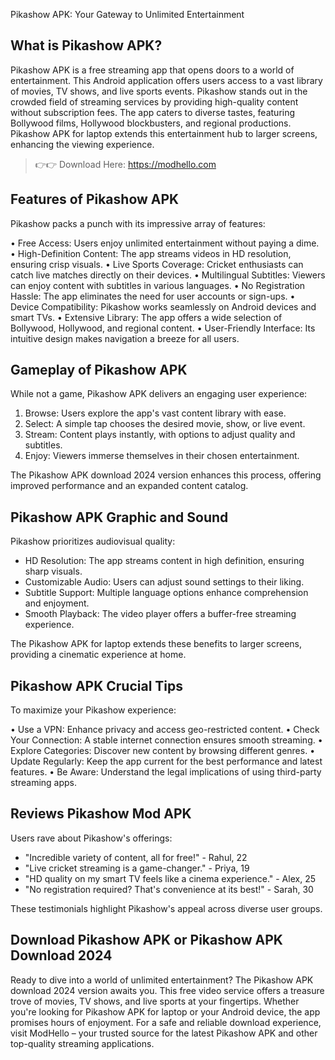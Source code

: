  Pikashow APK: Your Gateway to Unlimited Entertainment

## What is Pikashow APK?

Pikashow APK is a free streaming app that opens doors to a world of entertainment. This Android application offers users access to a vast library of movies, TV shows, and live sports events. Pikashow stands out in the crowded field of streaming services by providing high-quality content without subscription fees. The app caters to diverse tastes, featuring Bollywood films, Hollywood blockbusters, and regional productions. Pikashow APK for laptop extends this entertainment hub to larger screens, enhancing the viewing experience.

>👉👉 Download Here: https://modhello.com

## Features of Pikashow APK

Pikashow packs a punch with its impressive array of features:

• Free Access: Users enjoy unlimited entertainment without paying a dime.
• High-Definition Content: The app streams videos in HD resolution, ensuring crisp visuals.
• Live Sports Coverage: Cricket enthusiasts can catch live matches directly on their devices.
• Multilingual Subtitles: Viewers can enjoy content with subtitles in various languages.
• No Registration Hassle: The app eliminates the need for user accounts or sign-ups.
• Device Compatibility: Pikashow works seamlessly on Android devices and smart TVs.
• Extensive Library: The app offers a wide selection of Bollywood, Hollywood, and regional content.
• User-Friendly Interface: Its intuitive design makes navigation a breeze for all users.

## Gameplay of Pikashow APK

While not a game, Pikashow APK delivers an engaging user experience:

1. Browse: Users explore the app's vast content library with ease.
2. Select: A simple tap chooses the desired movie, show, or live event.
3. Stream: Content plays instantly, with options to adjust quality and subtitles.
4. Enjoy: Viewers immerse themselves in their chosen entertainment.

The Pikashow APK download 2024 version enhances this process, offering improved performance and an expanded content catalog.

## Pikashow APK Graphic and Sound

Pikashow prioritizes audiovisual quality:

- HD Resolution: The app streams content in high definition, ensuring sharp visuals.
- Customizable Audio: Users can adjust sound settings to their liking.
- Subtitle Support: Multiple language options enhance comprehension and enjoyment.
- Smooth Playback: The video player offers a buffer-free streaming experience.

The Pikashow APK for laptop extends these benefits to larger screens, providing a cinematic experience at home.

## Pikashow APK Crucial Tips

To maximize your Pikashow experience:

• Use a VPN: Enhance privacy and access geo-restricted content.
• Check Your Connection: A stable internet connection ensures smooth streaming.
• Explore Categories: Discover new content by browsing different genres.
• Update Regularly: Keep the app current for the best performance and latest features.
• Be Aware: Understand the legal implications of using third-party streaming apps.

## Reviews Pikashow Mod APK

Users rave about Pikashow's offerings:

- "Incredible variety of content, all for free!" - Rahul, 22
- "Live cricket streaming is a game-changer." - Priya, 19
- "HD quality on my smart TV feels like a cinema experience." - Alex, 25
- "No registration required? That's convenience at its best!" - Sarah, 30

These testimonials highlight Pikashow's appeal across diverse user groups.

## Download Pikashow APK or Pikashow APK Download 2024

Ready to dive into a world of unlimited entertainment? The Pikashow APK download 2024 version awaits you. This free video service offers a treasure trove of movies, TV shows, and live sports at your fingertips. Whether you're looking for Pikashow APK for laptop or your Android device, the app promises hours of enjoyment. For a safe and reliable download experience, visit ModHello – your trusted source for the latest Pikashow APK and other top-quality streaming applications.